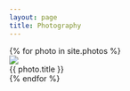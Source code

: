 ```yaml
---
layout: page
title: Photography
---
```


<div class="galleryWrap">
  {% for photo in site.photos %}
    <div class="pictureBox">
      <div class="innerBox">
        <a href="{{ photo.url }}">
          <img src="{{ photo.image-path }}">
        </a>
          <div class="titleBox">{{ photo.title }}</div>
      </div>
    </div>
  {% endfor %}       
</div>
